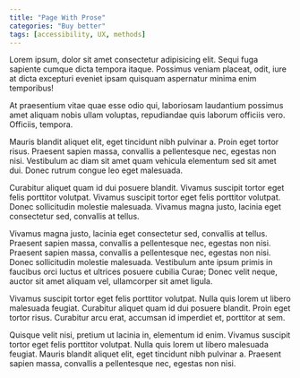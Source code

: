 ```yaml
---
title: "Page With Prose"
categories: "Buy better"
tags: [accessibility, UX, methods]
---
```


Lorem ipsum, dolor sit amet consectetur adipisicing elit. Sequi fuga sapiente cumque dicta tempora itaque. Possimus veniam placeat, odit, iure at dicta excepturi eveniet ipsam quisquam aspernatur minima enim temporibus!

At praesentium vitae quae esse odio qui, laboriosam laudantium possimus amet aliquam nobis ullam voluptas, repudiandae quis laborum officiis vero. Officiis, tempora.

Mauris blandit aliquet elit, eget tincidunt nibh pulvinar a. Proin eget tortor risus. Praesent sapien massa, convallis a pellentesque nec, egestas non nisi. Vestibulum ac diam sit amet quam vehicula elementum sed sit amet dui. Donec rutrum congue leo eget malesuada.

Curabitur aliquet quam id dui posuere blandit. Vivamus suscipit tortor eget felis porttitor volutpat. Vivamus suscipit tortor eget felis porttitor volutpat. Donec sollicitudin molestie malesuada. Vivamus magna justo, lacinia eget consectetur sed, convallis at tellus.

Vivamus magna justo, lacinia eget consectetur sed, convallis at tellus. Praesent sapien massa, convallis a pellentesque nec, egestas non nisi. Praesent sapien massa, convallis a pellentesque nec, egestas non nisi. Donec sollicitudin molestie malesuada. Vestibulum ante ipsum primis in faucibus orci luctus et ultrices posuere cubilia Curae; Donec velit neque, auctor sit amet aliquam vel, ullamcorper sit amet ligula.

Vivamus suscipit tortor eget felis porttitor volutpat. Nulla quis lorem ut libero malesuada feugiat. Curabitur aliquet quam id dui posuere blandit. Proin eget tortor risus. Curabitur arcu erat, accumsan id imperdiet et, porttitor at sem.

Quisque velit nisi, pretium ut lacinia in, elementum id enim. Vivamus suscipit tortor eget felis porttitor volutpat. Nulla quis lorem ut libero malesuada feugiat. Mauris blandit aliquet elit, eget tincidunt nibh pulvinar a. Praesent sapien massa, convallis a pellentesque nec, egestas non nisi.
